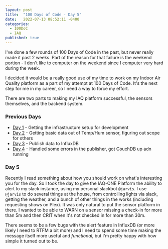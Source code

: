```yaml
---
layout: post
title:  "100 Days of Code - Day 5"
date:   2022-07-13 08:52:11 -0400
categories:
  - 100DoC
  - IAQ
published: true
---
```


I've done a few rounds of 100 Days of Code in the past, but never really made it past 2 weeks. Part of the reason for that failure is the weekend portion - I don't like to computer on the weekend since I computer very hard during the week.

I decided it would be a really good use of my time to work on my Indoor Air Quality platform as a part of my attempt at 100 Days of Code. It's the next step for me in my career, so I need a way to force my effort. 

There are two parts to making my IAQ platform successful, the sensors themselves, and the backend system.

### Previous Days

- [Day 1](/100doc-day1) - Getting the infrastructure setup for development
- [Day 2](/100doc-day2) - Getting basic data out of Temp/Hum sensor, figuring out scope for others
- [Day 3](/100doc-day3) - Publish data to InfluxDB
- [Day 4](/100doc-day4) - Handled some errors in the publisher, got CouchDB up adn running

### Day 5

Recently I read something about how you should work on what's interesting you for the day. So I took the day to give the IAQ-ONE Platform the ability to alert to my slack instance, using my personal slackbot `@jarvis`. I use `@jarvis` to do several things at the house, from controlling lights via slack, getting the weather, and a bunch of other things in the works (including requesting shows on Plex). It was only natural to put the sensor platform in there. I wanted to be able to WARN on a sensor missing a check-in for more than 5m and then CRIT when it's not checked in for more than 30m. 

There seems to be a few bugs with the alert feature in InfluxDB (or more likely I need to RTFM a bit more) and I need to spend some time making the message itself more useful and _functional_, but I'm pretty happy with how simple it turned out to be.